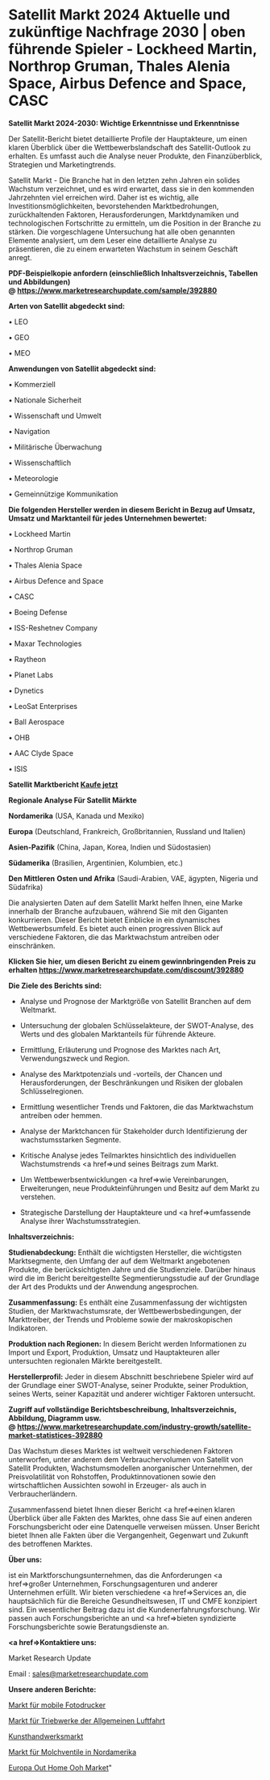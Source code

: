 # Satellit Markt 2024 Aktuelle und zukünftige Nachfrage 2030 | oben führende Spieler - Lockheed Martin, Northrop Gruman, Thales Alenia Space, Airbus Defence and Space, CASC

<strong>Satellit Markt 2024-2030: Wichtige Erkenntnisse und Erkenntnisse</strong>

Der Satellit-Bericht bietet detaillierte Profile der Hauptakteure, um einen klaren Überblick über die Wettbewerbslandschaft des Satellit-Outlook zu erhalten. Es umfasst auch die Analyse neuer Produkte, den Finanzüberblick, Strategien und Marketingtrends.

Satellit Markt - Die Branche hat in den letzten zehn Jahren ein solides Wachstum verzeichnet, und es wird erwartet, dass sie in den kommenden Jahrzehnten viel erreichen wird. Daher ist es wichtig, alle Investitionsmöglichkeiten, bevorstehenden Marktbedrohungen, zurückhaltenden Faktoren, Herausforderungen, Marktdynamiken und technologischen Fortschritte zu ermitteln, um die Position in der Branche zu stärken. Die vorgeschlagene Untersuchung hat alle oben genannten Elemente analysiert, um dem Leser eine detaillierte Analyse zu präsentieren, die zu einem erwarteten Wachstum in seinem Geschäft anregt.

<strong><b>PDF-Beispielkopie anfordern (einschließlich Inhaltsverzeichnis, Tabellen und Abbildungen) @ </b></strong><strong><a href=https://www.marketresearchupdate.com/sample/392880><strong>https://www.marketresearchupdate.com/sample/392880</u></a></strong></strong>

<strong>Arten von Satellit abgedeckt sind:</strong>

• LEO

• GEO

• MEO

<strong>Anwendungen von Satellit abgedeckt sind:</strong>

• Kommerziell

• Nationale Sicherheit

• Wissenschaft und Umwelt

• Navigation

• Militärische Überwachung

• Wissenschaftlich

• Meteorologie

• Gemeinnützige Kommunikation

<strong>Die folgenden Hersteller werden in diesem Bericht in Bezug auf Umsatz, Umsatz und Marktanteil für jedes Unternehmen bewertet:</strong>

• Lockheed Martin

• Northrop Gruman

• Thales Alenia Space

• Airbus Defence and Space

• CASC

• Boeing Defense

• ISS-Reshetnev Company

• Maxar Technologies

• Raytheon

• Planet Labs

• Dynetics

• LeoSat Enterprises

• Ball Aerospace

• OHB

• AAC Clyde Space

• ISIS

<strong>Satellit Marktbericht <a href=https://www.marketresearchupdate.com/buynow/392880>Kaufe jetzt</a></strong>

<strong>Regionale Analyse Für Satellit Märkte</strong>

<strong>Nordamerika</strong> (USA, Kanada und Mexiko)

<strong>Europa</strong> (Deutschland, Frankreich, Großbritannien, Russland und Italien)

<strong>Asien-Pazifik</strong> (China, Japan, Korea, Indien und Südostasien)

<strong>Südamerika</strong> (Brasilien, Argentinien, Kolumbien, etc.)

<strong>Den Mittleren</strong> <strong>Osten und Afrika</strong> (Saudi-Arabien, VAE, ägypten, Nigeria und Südafrika)

Die analysierten Daten auf dem Satellit Markt helfen Ihnen, eine Marke innerhalb der Branche aufzubauen, während Sie mit den Giganten konkurrieren. Dieser Bericht bietet Einblicke in ein dynamisches Wettbewerbsumfeld. Es bietet auch einen progressiven Blick auf verschiedene Faktoren, die das Marktwachstum antreiben oder einschränken.

<strong>Klicken Sie hier, um diesen Bericht zu einem gewinnbringenden Preis zu erhalten
</strong><strong><a href=https://www.marketresearchupdate.com/discount/392880>https://www.marketresearchupdate.com/discount/392880</b></u></strong></a>

<strong>Die Ziele des Berichts sind:</strong>

- Analyse und Prognose der Marktgröße von Satellit Branchen auf dem Weltmarkt.

- Untersuchung der globalen Schlüsselakteure, der SWOT-Analyse, des Werts und des globalen Marktanteils für führende Akteure.

- Ermittlung, Erläuterung und Prognose des Marktes nach Art, Verwendungszweck und Region.

- Analyse des Marktpotenzials und -vorteils, der Chancen und Herausforderungen, der Beschränkungen und Risiken der globalen Schlüsselregionen.

- Ermittlung wesentlicher Trends und Faktoren, die das Marktwachstum antreiben oder hemmen.

- Analyse der Marktchancen für Stakeholder durch Identifizierung der wachstumsstarken Segmente.

- Kritische Analyse jedes Teilmarktes hinsichtlich des individuellen Wachstumstrends <a href=>und</a> seines Beitrags zum Markt.

- Um Wettbewerbsentwicklungen <a href=>wie</a> Vereinbarungen, Erweiterungen, neue Produkteinführungen und Besitz auf dem Markt zu verstehen.

- Strategische Darstellung der Hauptakteure und <a href=>umfas</a>sende Analyse ihrer Wachstumsstrategien.

<strong>Inhaltsverzeichnis:</strong>

<strong>Studienabdeckung:</strong> Enthält die wichtigsten Hersteller, die wichtigsten Marktsegmente, den Umfang der auf dem Weltmarkt angebotenen Produkte, die berücksichtigten Jahre und die Studienziele. Darüber hinaus wird die im Bericht bereitgestellte Segmentierungsstudie auf der Grundlage der Art des Produkts und der Anwendung angesprochen.

<strong>Zusammenfassung:</strong> Es enthält eine Zusammenfassung der wichtigsten Studien, der Marktwachstumsrate, der Wettbewerbsbedingungen, der Markttreiber, der Trends und Probleme sowie der makroskopischen Indikatoren.

<strong>Produktion nach Regionen:</strong> In diesem Bericht werden Informationen zu Import und Export, Produktion, Umsatz und Hauptakteuren aller untersuchten regionalen Märkte bereitgestellt.

<strong>Herstellerprofil:</strong> Jeder in diesem Abschnitt beschriebene Spieler wird auf der Grundlage einer SWOT-Analyse, seiner Produkte, seiner Produktion, seines Werts, seiner Kapazität und anderer wichtiger Faktoren untersucht.

<strong><b>Zugriff auf vollständige Berichtsbeschreibung, Inhaltsverzeichnis, Abbildung, Diagramm usw. @ </b></strong><strong><a href=https://www.marketresearchupdate.com/industry-growth/satellite-market-statistices-392880>https://www.marketresearchupdate.com/industry-growth/satellite-market-statistices-392880</a></strong>

Das Wachstum dieses Marktes ist weltweit verschiedenen Faktoren unterworfen, unter anderem dem Verbrauchervolumen von Satellit von Satellit Produkten, Wachstumsmodellen anorganischer Unternehmen, der Preisvolatilität von Rohstoffen, Produktinnovationen sowie den wirtschaftlichen Aussichten sowohl in Erzeuger- als auch in Verbraucherländern.

Zusammenfassend bietet Ihnen dieser Bericht <a href=>einen</a> klaren Überblick über alle Fakten des Marktes, ohne dass Sie auf einen anderen Forschungsbericht oder eine Datenquelle verweisen müssen. Unser Bericht bietet Ihnen alle Fakten über die Vergangenheit, Gegenwart und Zukunft des betroffenen Marktes.

<strong>Über uns:</strong>

 ist ein Marktforschungsunternehmen, das die Anforderungen <a href=>großer</a> Unternehmen, Forschungsagenturen und anderer Unternehmen erfüllt. Wir bieten verschiedene <a href=>Services</a> an, die hauptsächlich für die Bereiche Gesundheitswesen, IT und CMFE konzipiert sind. Ein wesentlicher Beitrag dazu ist die Kundenerfahrungsforschung. Wir passen auch Forschungsberichte an und <a href=>bieten</a> syndizierte Forschungsberichte sowie Beratungsdienste an.

<strong><a href=>Kontaktiere uns:</a></strong>

Market Research Update

Email : sales@marketresearchupdate.com

<strong>Unsere anderen Berichte:</strong>

<a href=https://www.linkedin.com/pulse/mobile-photo-printer-market-size-region-outlook>Markt für mobile Fotodrucker</a>

<a href=https://www.linkedin.com/pulse/general-aviation-engines-market-size-trends>Markt für Triebwerke der Allgemeinen Luftfahrt</a>

<a href=https://www.linkedin.com/pulse/handicrafts-market-2023-remarking-enormous-growth>Kunsthandwerksmarkt</a>

<a href=https://www.linkedin.com/pulse/north-america-pigging-valves-market-upcoming-trends-segmented>Markt für Molchventile in Nordamerika</a>

<a href=https://www.linkedin.com/pulse/europe-out-home-ooh-market-overview-demand-size-e9tmf/>Europa Out Home Ooh Market</a>"

